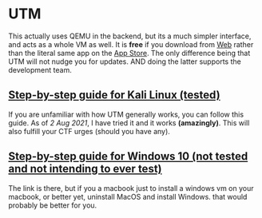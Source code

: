 # UTM
This actually uses QEMU in the backend, but its a much simpler interface, and acts as a whole VM as well. It is **free** if you download from [Web](https://mac.getutm.app/) rather than the literal same app on the [App Store](https://apps.apple.com/us/app/utm-virtual-machines/id1538878817). The only difference being that UTM will not nudge you for updates. AND doing the latter supports the development team.

## [Step-by-step guide for Kali Linux (tested)](https://www.youtube.com/watch?v=9pe2u3OHfwo)
If you are unfamiliar with how UTM generally works, you can follow this guide. As of _2 Aug 2021_, I have tried it and it works **(amazingly)**. This will also fulfill your CTF urges (should you have any).

## [Step-by-step guide for Windows 10 (not tested and not intending to ever test)](https://www.youtube.com/watch?v=usEe9L6HxEo)
The link is there, but if you a macbook just to install a windows vm on your macbook, or better yet, uninstall MacOS and install Windows. that would probably be better for you.